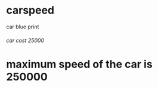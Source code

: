 # carspeed
car blue print
<h6>
  car cost 25000
</h6>

<h1>maximum speed of the car is 250000 </h1>
